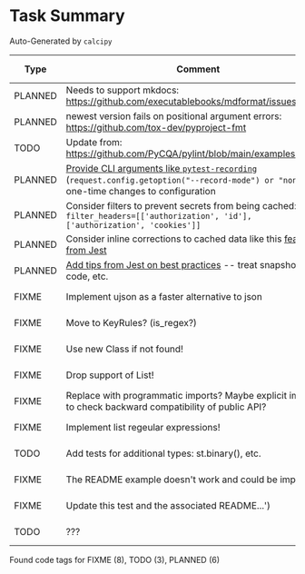 # Task Summary

Auto-Generated by `calcipy`

| Type    | Comment                                                                                                                                                                                                                                                                         | Last Edit   | Source File                                                                                                                                                                                              |
|---------|---------------------------------------------------------------------------------------------------------------------------------------------------------------------------------------------------------------------------------------------------------------------------------|-------------|----------------------------------------------------------------------------------------------------------------------------------------------------------------------------------------------------------|
| PLANNED | Needs to support mkdocs: https://github.com/executablebooks/mdformat/issues/317                                                                                                                                                                                                 | 2022-09-16  | [.pre-commit-config.yaml:46](https://github.com/KyleKing/pytest_cache_assert/blame/db164248693f53faa544283ced78bfc8cd174212/.pre-commit-config.yaml#L46)                                                 |
| PLANNED | newest version fails on positional argument errors: https://github.com/tox-dev/pyproject-fmt                                                                                                                                                                                    | 2022-09-16  | [.pre-commit-config.yaml:65](https://github.com/KyleKing/pytest_cache_assert/blame/db164248693f53faa544283ced78bfc8cd174212/.pre-commit-config.yaml#L65)                                                 |
| TODO    | Update from: https://github.com/PyCQA/pylint/blob/main/examples/pylintrc                                                                                                                                                                                                        | 2022-09-16  | [.pylintrc:1](https://github.com/KyleKing/pytest_cache_assert/blame/db164248693f53faa544283ced78bfc8cd174212/.pylintrc#L1)                                                                               |
| PLANNED | [Provide CLI arguments like `pytest-recording`](https://github.com/kiwicom/pytest-recording/blob/484bb887dd43fcaf44149160d57b58a7215e2c8a/src/pytest_recording/plugin.py#L37-L70) (`request.config.getoption("--record-mode") or "none"`) for one-time changes to configuration | 2021-11-02  | [docs/README.md:203](https://github.com/KyleKing/pytest_cache_assert/blame/59b53b867385ee55fb5d6c280931e1200f242f8c/docs/README.md#L191)                                                                 |
| PLANNED | Consider filters to prevent secrets from being cached: `filter_headers=[['authorization', 'id'], ['authorization', 'cookies']]`                                                                                                                                                 | 2021-11-02  | [docs/README.md:204](https://github.com/KyleKing/pytest_cache_assert/blame/59b53b867385ee55fb5d6c280931e1200f242f8c/docs/README.md#L192)                                                                 |
| PLANNED | Consider inline corrections to cached data like this [feature from Jest](https://jestjs.io/docs/snapshot-testing#inline-snapshots)                                                                                                                                              | 2021-11-03  | [docs/README.md:208](https://github.com/KyleKing/pytest_cache_assert/blame/0b3976e638b5f059cb1d4a8aecd008cee14ae70f/docs/README.md#L228)                                                                 |
| PLANNED | [Add tips from Jest on best practices](https://jestjs.io/docs/snapshot-testing#best-practices) -- treat snapshots as code, etc.                                                                                                                                                 | 2021-11-03  | [docs/README.md:211](https://github.com/KyleKing/pytest_cache_assert/blame/0b3976e638b5f059cb1d4a8aecd008cee14ae70f/docs/README.md#L231)                                                                 |
| FIXME   | Implement ujson as a faster alternative to json                                                                                                                                                                                                                                 | 2022-05-02  | [pyproject.toml:66](https://github.com/KyleKing/pytest_cache_assert/blame/19566b808c53ece745ba4280c3e671892e231510/pyproject.toml#L67)                                                                   |
| FIXME   | Move to KeyRules? (is_regex?)                                                                                                                                                                                                                                                   | 2022-09-17  | [pytest_cache_assert/_check_assert/differ.py:58](https://github.com/KyleKing/pytest_cache_assert/blame/b3fd8ea21092c2dbad497a0e96934797bbffe794/pytest_cache_assert/_check_assert/differ.py#L58)         |
| FIXME   | Use new <Missing> Class if not found!                                                                                                                                                                                                                                           | 2022-09-17  | [pytest_cache_assert/_check_assert/differ.py:78](https://github.com/KyleKing/pytest_cache_assert/blame/b3fd8ea21092c2dbad497a0e96934797bbffe794/pytest_cache_assert/_check_assert/differ.py#L78)         |
| FIXME   | Drop support of List!                                                                                                                                                                                                                                                           | 2022-09-17  | [pytest_cache_assert/_check_assert/key_rules.py:185](https://github.com/KyleKing/pytest_cache_assert/blame/cd4c79496fc63a1e3ed6432a361787f6e73f6db7/pytest_cache_assert/_check_assert/key_rules.py#L185) |
| FIXME   | Replace with programmatic imports? Maybe explicit imports to check backward compatibility of public API?                                                                                                                                                                        | 2022-02-18  | [scripts/check_imports.py:7](https://github.com/KyleKing/pytest_cache_assert/blame/de5c14ec02a9b3db952957a391ad4fbf317567ae/scripts/check_imports.py#L7)                                                 |
| FIXME   | Implement list regeular expressions!                                                                                                                                                                                                                                            | 2022-09-17  | [tests/_check_assert/test_differ.py:223](https://github.com/KyleKing/pytest_cache_assert/blame/b3fd8ea21092c2dbad497a0e96934797bbffe794/tests/_check_assert/test_differ.py#L223)                         |
| TODO    | Add tests for additional types: st.binary(), etc.                                                                                                                                                                                                                               | 2022-03-07  | [tests/test_main.py:152](https://github.com/KyleKing/pytest_cache_assert/blame/f997474b9c84f354dd74de1da7f78e3f61af8c51/tests/test_main.py#L143)                                                         |
| FIXME   | The README example doesn't work and could be improved...                                                                                                                                                                                                                        | 2022-09-16  | [tests/test_readme.py:48](https://github.com/KyleKing/pytest_cache_assert/blame/05a0a9fbda7048229f5d2f8854c672573796c9ac/tests/test_readme.py#L49)                                                       |
| FIXME   | Update this test and the associated README...')                                                                                                                                                                                                                                 | 2022-09-17  | [tests/test_readme.py:49](https://github.com/KyleKing/pytest_cache_assert/blame/cd4c79496fc63a1e3ed6432a361787f6e73f6db7/tests/test_readme.py#L48)                                                       |
| TODO    | ???                                                                                                                                                                                                                                                                             | 2022-09-17  | [tests/test_readme.py:67](https://github.com/KyleKing/pytest_cache_assert/blame/b3fd8ea21092c2dbad497a0e96934797bbffe794/tests/test_readme.py#L67)                                                       |

Found code tags for FIXME (8), TODO (3), PLANNED (6)

<!-- calcipy:skip_tags -->
